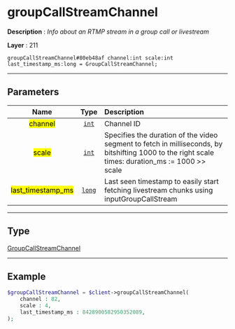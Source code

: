 # groupCallStreamChannel

**Description** : *Info about an RTMP stream in a group call or livestream*

**Layer** : 211

```tl
groupCallStreamChannel#80eb48af channel:int scale:int last_timestamp_ms:long = GroupCallStreamChannel;
```

---

## Parameters

| Name | Type | Description |
| :---: | :---: | :--- |
| <mark>channel</mark> | [`int`](type/int) | Channel ID |
| <mark>scale</mark> | [`int`](type/int) | Specifies the duration of the video segment to fetch in milliseconds, by bitshifting 1000 to the right scale times: duration_ms := 1000 >> scale |
| <mark>last_timestamp_ms</mark> | [`long`](type/long) | Last seen timestamp to easily start fetching livestream chunks using inputGroupCallStream |

---

## Type

[GroupCallStreamChannel](type/GroupCallStreamChannel)

---

## Example

```php
$groupCallStreamChannel = $client->groupCallStreamChannel(
	channel : 82,
	scale : 4,
	last_timestamp_ms : 8428900582950352089,
);
```